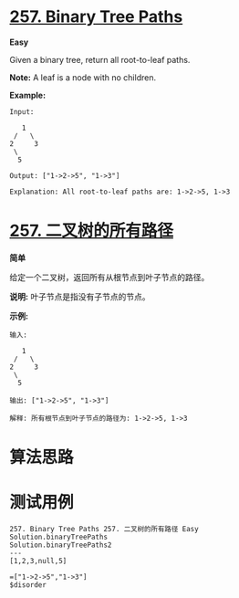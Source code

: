 # [257. Binary Tree Paths][enTitle]

**Easy**

Given a binary tree, return all root-to-leaf paths.

**Note:**  A leaf is a node with no children.

**Example:** 

```
Input:

   1
 /   \
2     3
 \
  5

Output: ["1->2->5", "1->3"]

Explanation: All root-to-leaf paths are: 1->2->5, 1->3

```


# [257. 二叉树的所有路径][cnTitle]

**简单**

给定一个二叉树，返回所有从根节点到叶子节点的路径。

**说明:**  叶子节点是指没有子节点的节点。

**示例:** 

```
输入:

   1
 /   \
2     3
 \
  5

输出: ["1->2->5", "1->3"]

解释: 所有根节点到叶子节点的路径为: 1->2->5, 1->3
```




# 算法思路

# 测试用例
```
257. Binary Tree Paths 257. 二叉树的所有路径 Easy
Solution.binaryTreePaths
Solution.binaryTreePaths2
---
[1,2,3,null,5]

=["1->2->5","1->3"]
$disorder
```

[enTitle]: https://leetcode.com/problems/binary-tree-paths/
[cnTitle]: https://leetcode-cn.com/problems/binary-tree-paths/
